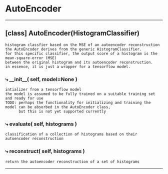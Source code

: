 # AutoEncoder  
  
- - -
## [class] AutoEncoder(HistogramClassifier)  
```text  
histogram classfier based on the MSE of an autoencoder reconstruction  
the AutoEncoder derives from the generic HistogramClassifier.   
for this specific classifier, the output score of a histogram is the mean-square-error (MSE)   
between the original histogram and its autoencoder reconstruction.  
in essence, it is just a wrapper for a tensorflow model.  
```  
### &#10551; \_\_init\_\_( self, model=None )  
```text  
intializer from a tensorflow model  
the model is assumed to be fully trained on a suitable training set and ready for use  
TODO: perhaps the functionality for initializing and training the model can be absorbed in the AutoEncoder class,  
      but this is not yet supported currently  
```  
### &#10551; evaluate( self, histograms )  
```text  
classification of a collection of histograms based on their autoencoder reconstruction  
```  
### &#10551; reconstruct( self, histograms )  
```text  
return the autoencoder reconstruction of a set of histograms  
```  
- - -  
  
